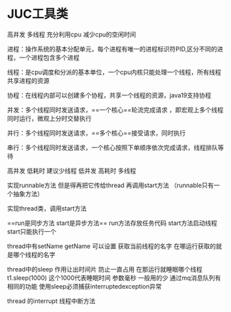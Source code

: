 # JUC工具类

高并发 多线程  充分利用cpu 减少cpu的空闲时间

进程：操作系统的基本分配单元，每个进程有唯一的进程标识符PID,区分不同的进程，一个进程包含多个进程

线程：是cpu调度和分派的基本单位，一个cpu内核只能处理一个线程，所有线程共享进程的资源

协程：在线程内部可以创建多个协程，共享一个线程的资源，java19支持协程



并发：多个线程同时发送请求，==一个核心==轮流完成请求 ，即宏观上多个线程同时运行，微观上分时交替执行

并行：多个线程同时发送请求，==多个核心==接受请求，同时执行

串行：多个线程同时发送请求，一个核心按照下单顺序依次完成请求，线程排队等待



高并发 低耗时 建议少线程  低并发 高耗时 多线程



  实现runnable方法 但是得再把它传给thread 再调用start方法    （runnable只有一个抽象方法）

  实现thread类，调用start方法



==run是同步方法 start是异步方法== run方法存放任务代码 start方法启动线程 start只能执行一个 



thread中有setName getName 可以设置 获取当前线程的名字 在哪运行获取的就是哪个线程的名字

thread中的sleep 作用让出时间片 防止一直占用  在那运行就睡眠哪个线程  t1.sleep(1000)  这个1000代表睡眠时间 参数毫秒 一般用的少 通过mq消息队列有相同的功能 使用sleep必须捕获interruptedexception异常 



thread 的interrupt 线程中断方法









